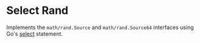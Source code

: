 # Select Rand

Implements the `math/rand.Source` and `math/rand.Source64` interfaces using
Go's [select](https://golang.org/ref/spec#Select_statements) statement.
